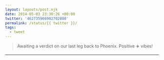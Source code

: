 ```yaml
---
layout: layouts/post.njk
date: 2014-05-03 23:30:26 +00:00
twitter: '462735966902702080'
permalink: /status/{{ twitter }}/
tags: 
  - tweet
---
```


> Awaiting a verdict on our last leg back to Phoenix. Positive ✈️ vibes!

---
